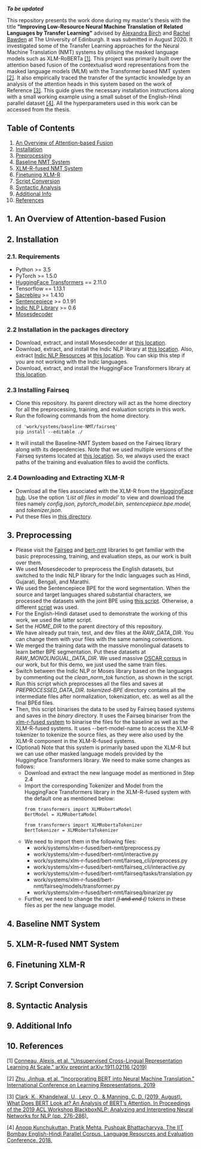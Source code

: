 ***To be updated***

This repository presents the work done during my master's thesis with the title **"Improving Low-Resource Neural Machine Translation of Related Languages by Transfer Learning"** advised by [Alexandra Birch](https://homepages.inf.ed.ac.uk/abmayne/) and [Rachel Bawden](https://rbawden.github.io/) at The University of Edinburgh. It was submitted in August 2020. It investigated some of the Transfer Learning approaches for the Neural Machine Translation (NMT) systems by utilising the masked language models such as XLM-RoBERTa [[1]](#ref1). This project was primarily built over the attention based fusion of the contextualisd word representations from the masked language models (MLM) with the Transformer based NMT system [[2]](#ref2). It also empirically traced the transfer of the syntactic knowledge by an analysis of the attention heads in this system based on the work of Reference [[3]](#ref3). This guide gives the necessary installation instructions along with a small working example using a small subset of the English-Hindi parallel dataset [[4]](#ref4). All the hyperparameters used in this work can be accessed from the thesis.

## Table of Contents
1. [An Overview of Attention-based Fusion](#1) 
2. [Installation](#2)
3. [Preprocessing](#3)
4. [Baseline NMT System](#4)
5. [XLM-R-fused NMT System](#5)
6. [Finetuning XLM-R](#6)
7. [Script Conversion](#7)
8. [Syntactic Analysis](#8)
9. [Additional Info](#9)
10. [References](#10)

## 1. An Overview of Attention-based Fusion<a name="1"></a>
## 2. Installation<a name="2"></a>
   ### 2.1. Requirements
   - Python >= 3.5
   - PyTorch >= 1.5.0
   - [HuggingFace Transformers](https://github.com/huggingface/transformers) == 2.11.0
   - Tensorflow == 1.13.1
   - [Sacrebleu](https://github.com/mjpost/sacrebleu) >= 1.4.10
   - [Sentencepiece](https://github.com/google/sentencepiece) >= 0.1.91
   - [Indic NLP Library](https://github.com/anoopkunchukuttan/indic_nlp_library) >= 0.6
   - [Mosesdecoder](https://github.com/moses-smt/mosesdecoder)
   ### 2.2  Installation in the packages directory
   - Download, extract, and install Mosesdecoder at [this location](packages/mosesdecoder).
   - Download, extract, and install the Indic NLP library at [this location](packages/indic-nlp/indic_nlp_library). Also, extract [Indic NLP Resources](https://github.com/anoopkunchukuttan/indic_nlp_resources) at [this location](packages/indic-nlp/indic_nlp_resources). You can skip this step if you are not working with the Indic languages.  
   - Download, extract, and install the HuggingFace Transformers library at [this location](packages/transformers).
   ### 2.3 Installing Fairseq
   - Clone this repository. Its parent directory will act as the home directory for all the preprocessing, training, and evaluation scripts in this work.  
   - Run the following commands from the home directory. 
      ```
      cd 'work/systems/baseline-NMT/fairseq'
      pip install --editable ./
      ```
   - It will install the Baseline-NMT System based on the Fairseq library along with its dependencies. Note that we used multiple versions of the Fairseq systems located at [this location](work/systems/). So, we always used the exact paths of the training and evaluation files to avoid the conflicts.
   ### 2.4 Downloading and Extracting XLM-R
   - Download all the files associated with the XLM-R from the [HuggingFace hub](https://huggingface.co/xlm-roberta-base). Use the option *'List all files in model'* to view and download the files namely *config.json, pytorch_model.bin, sentencepiece.bpe.model,* and *tokenizer.json*.  	
   - Put these files in [this directory](/work/bert/models/pre-trained/xlm-roberta/xlmr.base).
## 3. Preprocessing<a name="3"></a>
   - Please visit the [Fairseq](https://fairseq.readthedocs.io/en/latest/) and [bert-nmt](https://github.com/bert-nmt/bert-nmt) libraries to get familiar with the basic preprocessing, training, and evaluation steps, as our work is built over them.
   - We used Mosesdecoder to preprocess the English datasets, but switched to the Indic NLP library for the Indic languages such as Hindi, Gujarati, Bengali, and Marathi.  
   - We used the Sentencepiece BPE for the word segmentation. When the source and target languages shared substantial characters, we processed the datasets with the joint BPE using [this script](work/scripts/preprocessing/tokenize-bpe-shared.sh). Otherwise, a different [script](work/scripts/preprocessing/tokenize-bpe-seperate.sh) was used.
   - For the English-Hindi dataset used to demonstrate the working of this work, we used the latter script.
   - Set the *HOME_DIR* to the parent directory of this repository.
   - We have already put train, test, and dev files at the *RAW_DATA_DIR*. You can change them with your files with the same naming conventions.
   - We merged the training data with the massive monolingual datasets to learn better BPE segmentation. Put these datasets at *RAW_MONOLINGUAL_DATA_DIR*. We used massive [OSCAR corpus](https://oscar-corpus.com/) in our work, but for this demo, we just used the same train files.
   - Switch between the Indic NLP or Moses library based on the languages by commenting out the *clean_norm_tok* function, as shown in the script.   
   - Run this script which preprocesses all the files and saves at *PREPROCESSED_DATA_DIR*. *tokenized-BPE* directory contains all the intermediate files after normalization, tokenization, etc. as well as all the final BPEd files.
   - Then, this script binarises the data to be used by Fairseq based systems and saves in the *binary* directory. It uses the Fairseq binariser from the [xlm-r-fused system](/work/systems/xlm-r-fused/bert-nmt/) to binarise the files for the baseline as well as the XLM-R-fused systems. It uses --bert-model-name to access the XLM-R tokenizer to tokenize the source files, as they were also used by the XLM-R component in the XLM-R-fused systems.
   - (Optional) Note that this system is primarily based upon the XLM-R but we can use other masked language models provided by the Huggingface Transformers library. We need to make some changes as follows:
      - Download and extract the new language model as mentioned in Step 2.4 
      - Import the corresponding Tokenizer and Model from the HuggingFace Transformers library in the XLM-R-fused system with the default one as mentioned below:      
         ```
         from transformers import XLMRobertaModel
         BertModel = XLMRobertaModel

         from transformers import XLMRobertaTokenizer
         BertTokenizer = XLMRobertaTokenizer
         ``` 
      - We need to import them in the following files:
	     - work/systems/xlm-r-fused/bert-nmt/preprocess.py
	     - work/systems/xlm-r-fused/bert-nmt/interactive.py
	     - work/systems/xlm-r-fused/bert-nmt/fairseq_cli/preprocess.py
	     - work/systems/xlm-r-fused/bert-nmt/fairseq_cli/interactive.py
	     - work/systems/xlm-r-fused/bert-nmt/fairseq/tasks/translation.py
	     - work/systems/xlm-r-fused/bert-nmt/fairseq/models/transformer.py
	     - work/systems/xlm-r-fused/bert-nmt/fairseq/binarizer.py
      - Further, we need to change the *start (<s>)* and *end (</s>)* tokens in these files as per the new language model.

## <a name="4"></a>4. Baseline NMT System
## <a name="5"></a>5. XLM-R-fused NMT System
## <a name="6"></a>6. Finetuning XLM-R
## <a name="7"></a>7. Script Conversion
## <a name="8"></a>8. Syntactic Analysis
## <a name="9"></a>9. Additional Info
## <a name="10"></a>10. References
<a id="ref1">[1]</a> [Conneau, Alexis, et al. "Unsupervised Cross-Lingual Representation Learning At Scale." arXiv preprint arXiv:1911.02116 (2019)](https://arxiv.org/pdf/1911.02116.pdf)

<a id="ref2">[2]</a> [Zhu, Jinhua, et al. "Incorporating BERT into Neural Machine Translation." International Conference on Learning Representations. 2019](https://openreview.net/pdf?id=Hyl7ygStwB)

<a id="ref3">[3]</a> [Clark, K., Khandelwal, U., Levy, O., & Manning, C. D. (2019, August). What Does BERT Look at? An Analysis of BERT’s Attention. In Proceedings of the 2019 ACL Workshop BlackboxNLP: Analyzing and Interpreting Neural Networks for NLP (pp. 276-286).](https://www.aclweb.org/anthology/W19-4828.pdf)

<a id="ref4">[4]</a> [Anoop Kunchukuttan, Pratik Mehta, Pushpak Bhattacharyya. The IIT Bombay English-Hindi Parallel Corpus. Language Resources and Evaluation Conference. 2018. ](http://www.cfilt.iitb.ac.in/iitb_parallel/lrec2018_iitbparallel.pdf)
